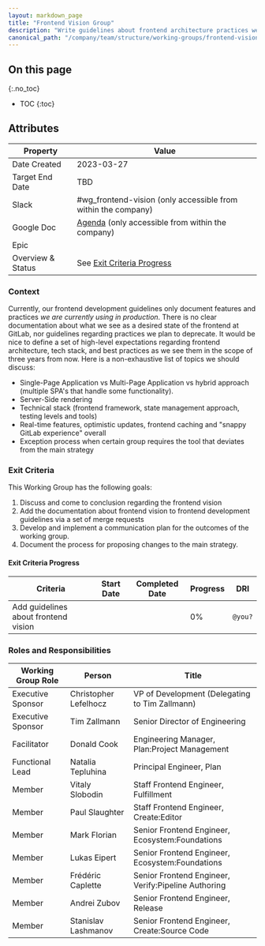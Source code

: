 ```yaml
---
layout: markdown_page
title: "Frontend Vision Group"
description: "Write guidelines about frontend architecture practices we want to have on GitLab frontend in three years"
canonical_path: "/company/team/structure/working-groups/frontend-vision/"
---
```


## On this page

{:.no_toc}

- TOC
  {:toc}

## Attributes

| Property          | Value                                                                                                                                     |
| ----------------- | ----------------------------------------------------------------------------------------------------------------------------------------- |
| Date Created      | 2023-03-27                                                                                                                                |
| Target End Date   | TBD                                                                                                                                       |
| Slack             | #wg_frontend-vision (only accessible from within the company)                                                                             |
| Google Doc        | [Agenda](https://docs.google.com/document/d/1H0td5YZJROQG_aOkGJuIpXqxi4UEpiuCufvEAc27kMo/edit?usp=sharing) (only accessible from within the company) |
| Epic              |                                                                               |
| Overview & Status | See [Exit Criteria Progress](#exit-criteria-progress)                                                                                     |

### Context

Currently, our frontend development guidelines only document features and practices _we are currently using in production_. There is no clear documentation about what we see as a desired state of the frontend at GitLab, nor guidelines regarding practices we plan to deprecate. It would be nice to define a set of high-level expectations regarding frontend architecture, tech stack, and best practices as we see them in the scope of three years from now. Here is a non-exhaustive list of topics we should discuss:

- Single-Page Application vs Multi-Page Application vs hybrid approach (multiple SPA's that handle some functionality).
- Server-Side rendering
- Technical stack (frontend framework, state management approach, testing levels and tools)
- Real-time features, optimistic updates, frontend caching and "snappy GitLab experience" overall
- Exception process when certain group requires the tool that deviates from the main strategy

### Exit Criteria

This Working Group has the following goals:

1. Discuss and come to conclusion regarding the frontend vision
1. Add the documentation about frontend vision to frontend development guidelines via a set of merge requests
1. Develop and implement a communication plan for the outcomes of the working group.
1. Document the process for proposing changes to the main strategy.

#### Exit Criteria Progress

| Criteria                                                                                      | Start Date | Completed Date | Progress | DRI     |
| --------------------------------------------------------------------------------------------- | ---------- | -------------- | -------- | ------- |
| Add guidelines about frontend vision                                                          |            |                | 0%       | `@you?` |

### Roles and Responsibilities

| Working Group Role | Person                | Title                                                        |
| ------------------ | --------------------- | ------------------------------------------------------------ |
| Executive Sponsor  | Christopher Lefelhocz | VP of Development (Delegating to Tim Zallmann)               | 
| Executive Sponsor  | Tim Zallmann          | Senior Director of Engineering                               |
| Facilitator        | Donald Cook           | Engineering Manager, Plan:Project Management                 |
| Functional Lead    | Natalia Tepluhina     | Principal Engineer, Plan                                     |
| Member             | Vitaly Slobodin       | Staff Frontend Engineer, Fulfillment                         |
| Member             | Paul Slaughter        | Staff Frontend Engineer, Create:Editor                       |
| Member             | Mark Florian          | Senior Frontend Engineer, Ecosystem:Foundations              |
| Member             | Lukas Eipert          | Senior Frontend Engineer, Ecosystem:Foundations              |
| Member             | Frédéric Caplette     | Senior Frontend Engineer, Verify:Pipeline Authoring         |
| Member             | Andrei Zubov          | Senior Frontend Engineer, Release                            |
| Member             | Stanislav Lashmanov   | Senior Frontend Engineer, Create:Source Code                 |
